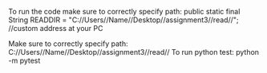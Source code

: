 To run the code make sure to correctly specify path: public static final String READDIR = "C://Users//Name//Desktop//assignment3//read//"; //custom address at your PC

Make sure to correctly specify path: C://Users//Name//Desktop//assignment3//read//
To run python test: python -m pytest